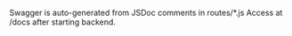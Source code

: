 Swagger is auto-generated from JSDoc comments in routes/*.js
Access at /docs after starting backend.
